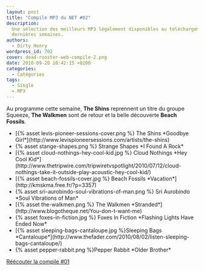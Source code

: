 ```yaml
---
layout: post
title: "Compile MP3 du NET #02"
description:
  Une sélection des meilleurs MP3 légalement disponibles au téléchargement des
  dernières semaines.
authors:
  - Dirty Henry
wordpress_id: 702
cover: dead-rooster-web-compile-2.png
date: 2010-09-20 10:42:15 +0200
categories:
  - Catégories
tags:
  - Single
  - MP3
---
```


Au programme cette semaine, **The Shins** reprennent un titre du groupe Squeeze,
**The Walkmen** sont de retour et la belle découverte **Beach Fossils**.

<ul class="polaroids">

<li><div class="polaroid">
[{% asset levis-pioneer-sessions-cover.png %} The Shins
*Goodbye Girl*](http://www.levispioneersessions.com/artists/the-shins)
</div></li>

<li><div class="polaroid">
{% asset stange-shapes.png %} Strange Shapes
*I Found A Rock*
</div></li>

<li><div class="polaroid">
[{% asset cloud-nothings-hey-cool-kid.jpg %} Cloud Nothings
*Hey Cool Kid*](http://www.thetripwire.com/tripwiretvspotlight/2010/07/12/cloud-nothings-take-it-outside-play-acoustic-hey-cool-kid/)
</div></li>

<li><div class="polaroid">
[{% asset beach-fossils-cover.jpg %} Beach Fossils
*Vacation*](http://kmskma.free.fr/?p=3357)
</div></li>

<li><div class="polaroid">
{% asset sri-aurobindo-soul-vibrations-of-man.png %} Sri Aurobindo
*Soul Vibrations of Man*
</div></li>

<li><div class="polaroid">
[{% asset the-walkmen.png %} The Walkmen
*Stranded*](http://www.blogotheque.net/You-don-t-want-me)
</div></li>

<li><div class="polaroid">
{% asset foxes-in-fiction.jpg %} Foxes In Fiction
*Flashing Lights Have Ended Now*
</div></li>

<li><div class="polaroid">
[{% asset sleeping-bags-cantaloupe.jpg %}Sleeping Bags
*Cantaloupe*](http://www.thefader.com/2010/08/02/listen-sleeping-bags-cantaloupe/)
</div></li>

<li><div class="polaroid">
{% asset pepper-rabbit.png %}Pepper Rabbit
*Older Brother*
</div></li>

</ul>

[Réécouter la compile #01](700)
